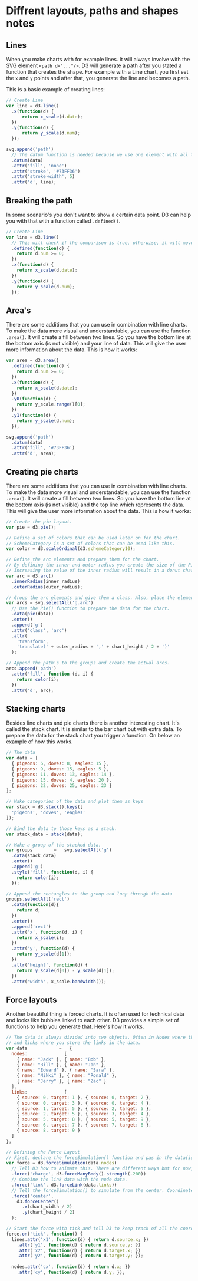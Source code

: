 # Diffrent layouts, paths and shapes notes

## Lines

When you make charts with for example lines. It will always involve with the SVG element `<path d="..."/>`. D3 will generate a path after you stated a function that creates the shape. For example with a Line chart, you first set the `x` and `y` points and after that, you generate the line and becomes a path.

This is a basic example of creating lines:

```javascript
// Create Line
var line = d3.line()
  .x(function(d) {
      return x_scale(d.date);
  })
  .y(function(d) {
      return y_scale(d.num);
  });

svg.append('path')
  // The datum function is needed because we use one element with all the data
  .datum(data)
  .attr('fill', 'none')
  .attr('stroke', '#73FF36')
  .attr('stroke-width', 5)
  .attr('d', line);
```

## Breaking the path

In some scenario's you don't want to show a certain data point. D3 can help you with that with a function called `.defined()`.

```javascript
// Create Line
var line = d3.line()
  // This will check if the comparison is true, otherwise, it will move to the next iteration.
  .defined(function(d) {
    return d.num >= 0;
  })
  .x(function(d) {
    return x_scale(d.date);
  })
  .y(function(d) {
    return y_scale(d.num);
  });
```

## Area's

There are some additions that you can use in combination with line charts. To make the data more visual and understandable, you can use the function `.area()`. It will create a fill between two lines. So you have the bottom line at the bottom axis (is not visible) and your line of data. This will give the user more information about the data. This is how it works:

```javascript
var area = d3.area()
  .defined(function(d) {
    return d.num >= 0;
  })
  .x(function(d) {
    return x_scale(d.date);
  })
  .y0(function(d) {
    return y_scale.range()[0];
  })
  .y1(function(d) {
    return y_scale(d.num);
  });

svg.append('path')
  .datum(data)
  .attr('fill', '#73FF36')
  .attr('d', area);
```

## Creating pie charts

There are some additions that you can use in combination with line charts. To make the data more visual and understandable, you can use the function `.area()`. It will create a fill between two lines. So you have the bottom line at the bottom axis (is not visible) and the top line which represents the data. This will give the user more information about the data. This is how it works:

```javascript
// Create the pie layout.
var pie = d3.pie();

// Define a set of colors that can be used later on for the chart.
// SchemeCategory is a set of colors that can be used like this.
var color = d3.scaleOrdinal(d3.schemeCategory10);

// Define the arc elements and prepare them for the chart.
// By defining the inner and outer radius you create the size of the Pie.
// Increasing the value of the inner radius will result in a donut chart.
var arc = d3.arc()
  .innerRadius(inner_radius)
  .outerRadius(outer_radius);

// Group the arc elements and give them a class. Also, place the elements with transform styling.
var arcs = svg.selectAll('g.arc')
  // Use the Pie() function to prepare the data for the chart.
  .data(pie(data))
  .enter()
  .append('g')
  .attr('class', 'arc')
  .attr(
    'transform',
    'translate(' + outer_radius + ',' + chart_height / 2 + ')'
  );

// Append the path's to the groups and create the actual arcs.
arcs.append('path')
  .attr('fill', function (d, i) {
    return color(i);
  })
  .attr('d', arc);
```

## Stacking charts

Besides line charts and pie charts there is another interesting chart. It's called the stack chart. It is similar to the bar chart but with extra data. To prepare the data for the stack chart you trigger a function. On below an example of how this works.

```javascript
// The data
var data = [
  { pigeons: 6, doves: 8, eagles: 15 },
  { pigeons: 9, doves: 15, eagles: 5 },
  { pigeons: 11, doves: 13, eagles: 14 },
  { pigeons: 15, doves: 4, eagles: 20 },
  { pigeons: 22, doves: 25, eagles: 23 }
];

// Make categories of the data and plot them as keys
var stack = d3.stack().keys([
  'pigeons', 'doves', 'eagles'
]);

// Bind the data to those keys as a stack.
var stack_data = stack(data);

// Make a group of the stacked data.
var groups        =   svg.selectAll('g')
  .data(stack_data)
  .enter()
  .append('g')
  .style('fill', function(d, i) {
    return color(i);
  });

// Append the rectangles to the group and loop through the data
groups.selectAll('rect')
  .data(function(d){
    return d;
  })
  .enter()
  .append('rect')
  .attr('x', function(d, i) {
    return x_scale(i);
  })
  .attr('y', function(d) {
    return y_scale(d[1]);
  })
  .attr('height', function(d) {
    return y_scale(d[0]) - y_scale(d[1]);
  })
  .attr('width', x_scale.bandwidth());
```

## Force layouts

Another beautiful thing is forced charts. It is often used for technical data and looks like bubbles linked to each other. D3 provides a simple set of functions to help you generate that. Here's how it works.

```javascript
// The data is always divided into two objects. Often in Nodes where the real data is
// and links where you store the links in the data.
var data            =   {
  nodes:              [
    { name: "Jack" }, { name: "Bob" },
    { name: "Bill" }, { name: "Jan" },
    { name: "Edward" }, { name: "Sara" },
    { name: "Nikki" }, { name: "Ronald" },
    { name: "Jerry" }, { name: "Zac" }
  ],
  links:              [
    { source: 0, target: 1 }, { source: 0, target: 2 },
    { source: 0, target: 3 }, { source: 0, target: 4 },
    { source: 1, target: 5 }, { source: 2, target: 5 },
    { source: 2, target: 5 }, { source: 3, target: 4 },
    { source: 5, target: 8 }, { source: 5, target: 9 },
    { source: 6, target: 7 }, { source: 7, target: 8 },
    { source: 8, target: 9 }
  ]
};

// Defining the Force Layout
// First, declare the forceSimulation() function and pas in the data(is required)..
var force = d3.forceSimulation(data.nodes)
  // Tell D3 how to animate this. There are different ways but for now, we use this.
  .force('charge', d3.forceManyBody().strength(-200))
  // Combine the link data with the node data.
  .force('link', d3.forceLink(data.links))
  // Tell the forceSimulation() to simulate from the center. Coordinates are needed in order to work.
  .force('center', 
    d3.forceCenter()
      .x(chart_width / 2)
      .y(chart_height / 2)
  );

// Start the force with tick and tell D3 to keep track of all the coordinates.
force.on('tick', function() {
  lines.attr('x1', function(d) { return d.source.x; })
    .attr('y1', function(d) { return d.source.y; })
    .attr('x2', function(d) { return d.target.x; })
    .attr('y2', function(d) { return d.target.y; });
  
  nodes.attr('cx', function(d) { return d.x; })
    .attr('cy', function(d) { return d.y; });
```